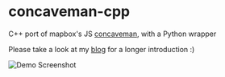 # concaveman-cpp
C++ port of mapbox's JS [concaveman](https://github.com/mapbox/concaveman), with a Python wrapper

Please take a look at my [blog](https://adared.ch/concaveman-cpp-a-very-fast-2d-concave-hull-maybe-even-faster-with-c-and-python/) for a longer introduction :)

![Demo Screenshot](demo.png)
